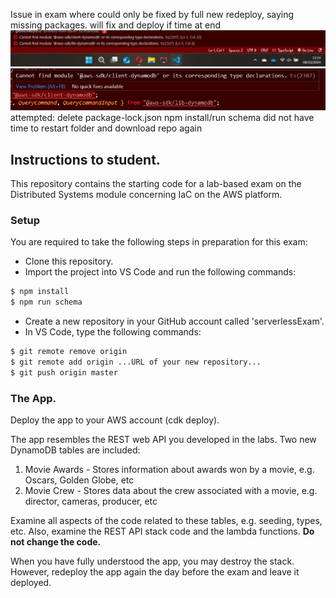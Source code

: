 Issue in exam where could only be fixed by full new redeploy, saying missing packages. will fix and deploy if time at end 
![Alt text](image.png)
![Alt text](image-1.png)
attempted:
delete package-lock.json
npm install/run schema
did not have time to restart folder and download repo again 

## Instructions to student.

This repository contains the starting code for a lab-based exam on the Distributed Systems module concerning IaC on the AWS platform. 

### Setup

You are required to take the following steps in preparation for this exam:

+ Clone this repository.
+ Import the project into VS Code and run the following commands:
~~~bash
$ npm install
$ npm run schema
~~~
+ Create a new repository in your GitHub account called 'serverlessExam'.
+ In VS Code, type the following commands:
~~~bash
$ git remote remove origin
$ git remote add origin ...URL of your new repository...
$ git push origin master
~~~

### The App.

Deploy the app to your AWS account (cdk deploy).

The app resembles the REST web API you developed in the labs. Two new DynamoDB tables are included:

1. Movie Awards - Stores information about awards won by a movie, e.g. Oscars, Golden Globe, etc
1. Movie Crew - Stores data about the crew associated with a movie, e.g. director, cameras, producer, etc

Examine all aspects of the code related to these tables, e.g. seeding, types, etc. Also, examine the REST API stack code and the lambda functions. __Do not change the code.__

When you have fully understood the app, you may destroy the stack. However, redeploy the app again the day before the exam and leave it deployed. 
